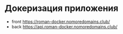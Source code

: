 # Докеризация приложения

- front https://roman-docker.nomoredomains.club/
- back https://api.roman-docker.nomoredomains.club/